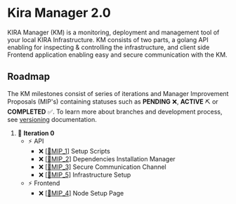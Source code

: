 # Kira Manager 2.0

KIRA Manager (KM) is a monitoring, deployment and management tool of your local KIRA Infrastructure. KM consists of two parts, a golang API enabling for inspecting & controlling the infrastructure, and client side Frontend application enabling easy and secure communication with the KM.

## Roadmap

The KM milestones consist of series of iterations and Manager Improvement Proposals (MIP's) containing statuses such as **PENDING** :x:, **ACTIVE** :pick: or **COMPLETED** :white_check_mark:. 
To learn more about branches and development process, see [versioning](../versioning.md) documentation.

1. :link: **Iteration 0**
   * :zap: API
      * :x: [[:bookmark:MIP_1]](./mip_1.md) Setup Scripts
      * :x: [[:bookmark:MIP_2]](./mip_2.md) Dependencies Installation Manager
      * :x: [[:bookmark:MIP_3]](./mip_3.md) Secure Communication Channel
      * :x: [[:bookmark:MIP_5]](./mip_5.md) Infrastructure Setup 
   * :zap: Frontend
      * :x: [[:bookmark:MIP_4]](./mip_5.md) Node Setup Page

